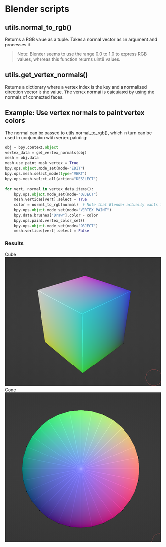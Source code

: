 # Blender scripts

## utils.normal_to_rgb()

Returns a RGB value as a tuple. Takes a normal vector as an argument and processes it.

>Note: Blender seems to use the range 0.0 to 1.0 to express RGB values, whereas this function returns uint8 values.

## utils.get_vertex_normals()

Returns a dictionary where a vertex index is the key and a normalized direction vector is the value.
The vertex normal is calculated by using the normals of connected faces.

## Example: Use vertex normals to paint vertex colors

The normal can be passed to utils.normal_to_rgb(), which in turn can be used in conjunction with vertex painting:
```python
obj = bpy.context.object
vertex_data = get_vertex_normals(obj)
mesh = obj.data
mesh.use_paint_mask_vertex = True
bpy.ops.object.mode_set(mode="EDIT")
bpy.ops.mesh.select_mode(type="VERT")
bpy.ops.mesh.select_all(action="DESELECT")

for vert, normal in vertex_data.items():
    bpy.ops.object.mode_set(mode="OBJECT")
    mesh.vertices[vert].select = True
    color = normal_to_rgb(normal)  # Note that Blender actually wants the RGB values to be between 0.0 and 1.0, so this snippet doesn't quite work out of the box :(
    bpy.ops.object.mode_set(mode="VERTEX_PAINT")
    bpy.data.brushes["Draw"].color = color
    bpy.ops.paint.vertex_color_set()
    bpy.ops.object.mode_set(mode="OBJECT")
    mesh.vertices[vert].select = False
```

### Results

Cube
![Cube](assets/cube.png)
Cone
![Cone, top view](assets/cone_top_view.png)